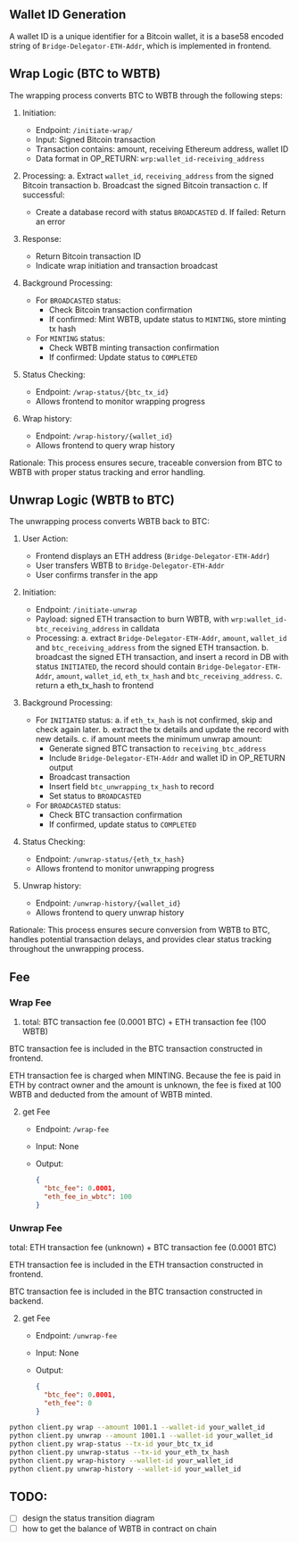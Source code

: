 

## Wallet ID Generation

A wallet ID is a unique identifier for a Bitcoin wallet, it is a base58 encoded string of `Bridge-Delegator-ETH-Addr`, which is implemented in frontend.

## Wrap Logic (BTC to WBTB)

The wrapping process converts BTC to WBTB through the following steps:

1. Initiation:
   - Endpoint: `/initiate-wrap/`
   - Input: Signed Bitcoin transaction
   - Transaction contains: amount, receiving Ethereum address, wallet ID
   - Data format in OP_RETURN: `wrp:wallet_id-receiving_address`

2. Processing:
   a. Extract `wallet_id`, `receiving_address` from the signed Bitcoin transaction
   b. Broadcast the signed Bitcoin transaction
   c. If successful:
      - Create a database record with status `BROADCASTED`
   d. If failed: Return an error

3. Response:
   - Return Bitcoin transaction ID
   - Indicate wrap initiation and transaction broadcast

4. Background Processing:
   - For `BROADCASTED` status:
     - Check Bitcoin transaction confirmation
     - If confirmed: Mint WBTB, update status to `MINTING`, store minting tx hash
   - For `MINTING` status:
     - Check WBTB minting transaction confirmation
     - If confirmed: Update status to `COMPLETED`

5. Status Checking:
   - Endpoint: `/wrap-status/{btc_tx_id}`
   - Allows frontend to monitor wrapping progress

6. Wrap history:
   - Endpoint: `/wrap-history/{wallet_id}`
   - Allows frontend to query wrap history

Rationale: This process ensures secure, traceable conversion from BTC to WBTB with proper status tracking and error handling.

## Unwrap Logic (WBTB to BTC)

The unwrapping process converts WBTB back to BTC:

1. User Action:
   - Frontend displays an ETH address (`Bridge-Delegator-ETH-Addr`)
   - User transfers WBTB to `Bridge-Delegator-ETH-Addr`
   - User confirms transfer in the app

2. Initiation:
   - Endpoint: `/initiate-unwrap`
   - Payload: signed ETH transaction to burn WBTB, with `wrp:wallet_id-btc_receiving_address` in calldata
   - Processing:
     a. extract `Bridge-Delegator-ETH-Addr`, `amount`, `wallet_id` and `btc_receiving_address` from the signed ETH transaction.
     b. broadcast the signed ETH transaction, and insert a record in DB with status `INITIATED`, the record should contain `Bridge-Delegator-ETH-Addr`, `amount`, `wallet_id`, `eth_tx_hash` and `btc_receiving_address`.
     c. return a eth_tx_hash to frontend

3. Background Processing:
   - For `INITIATED` status:
     a. if `eth_tx_hash` is not confirmed, skip and check again later.
     b. extract the tx details and update the record with new details.
     c. if amount meets the minimum unwrap amount:
        - Generate signed BTC transaction to `receiving_btc_address`
        - Include `Bridge-Delegator-ETH-Addr` and wallet ID in OP_RETURN output
        - Broadcast transaction
        - Insert field `btc_unwrapping_tx_hash` to record 
        - Set status to `BROADCASTED`
   - For `BROADCASTED` status:
     - Check BTC transaction confirmation
     - If confirmed, update status to `COMPLETED`

4. Status Checking:
   - Endpoint: `/unwrap-status/{eth_tx_hash}`
   - Allows frontend to monitor unwrapping progress

5. Unwrap history:
   - Endpoint: `/unwrap-history/{wallet_id}`
   - Allows frontend to query unwrap history

Rationale: This process ensures secure conversion from WBTB to BTC, handles potential transaction delays, and provides clear status tracking throughout the unwrapping process.

## Fee

### Wrap Fee

1. total: BTC transaction fee (0.0001 BTC) + ETH transaction fee (100 WBTB)

BTC transaction fee is included in the BTC transaction constructed in frontend.

ETH transaction fee is charged when MINTING. Because the fee is paid in ETH by contract owner and the amount is unknown, the fee is fixed at 100 WBTB and deducted from the amount of WBTB minted. 

2. get Fee
   - Endpoint: `/wrap-fee`
   - Input: None
   - Output: 

      ```json
      {
        "btc_fee": 0.0001,
        "eth_fee_in_wbtc": 100
      }
      ```

### Unwrap Fee

total: ETH transaction fee (unknown) + BTC transaction fee (0.0001 BTC)

ETH transaction fee is included in the ETH transaction constructed in frontend.

BTC transaction fee is included in the BTC transaction constructed in backend.

2. get Fee
   - Endpoint: `/unwrap-fee`
   - Input: None
   - Output: 
   
      ```json
      {
        "btc_fee": 0.0001,
        "eth_fee": 0
      }
      ```


```bash
python client.py wrap --amount 1001.1 --wallet-id your_wallet_id
python client.py unwrap --amount 1001.1 --wallet-id your_wallet_id
python client.py wrap-status --tx-id your_btc_tx_id
python client.py unwrap-status --tx-id your_eth_tx_hash
python client.py wrap-history --wallet-id your_wallet_id
python client.py unwrap-history --wallet-id your_wallet_id
```

## TODO:

- [ ] design the status transition diagram
- [ ] how to get the balance of WBTB in contract on chain